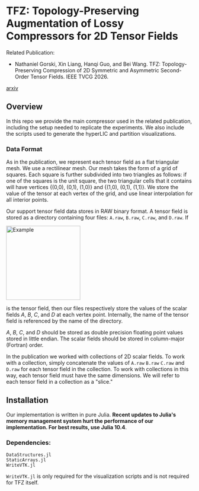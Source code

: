 # TFZ: Topology-Preserving Augmentation of Lossy Compressors for 2D Tensor Fields

Related Publication:

- Nathaniel Gorski, Xin Liang, Hanqi Guo, and Bei Wang. TFZ: Topology-Preserving Compression of 2D Symmetric and
Asymmetric Second-Order Tensor Fields. IEEE TVCG 2026.

[arxiv](https://www.arxiv.org/abs/2508.09235)

## Overview

In this repo we provide the main compressor used in the related publication, including the setup needed to replicate the experiments. We also include the scripts used to generate the hyperLIC and partition visualizations.

### Data Format

As in the publication, we represent each tensor field as a flat triangular mesh. We use a rectilinear mesh. Our mesh takes the form of a grid of squares. Each square is further subdivided into two triangles as follows: if one of the squares is the unit square, the two triangular cells that it contains will have vertices {(0,0), (0,1), (1,0)} and {(1,0), (0,1), (1,1)}. We store the value of the tensor at each vertex of the grid, and use linear interpolation for all interior points.

Our support tensor field data stores in RAW binary format. A tensor field is stored as a directory containing four files: ```A.raw```, ```B.raw```, ```C.raw```, and ```D.raw```. If 

<picture>
  <source media="(prefers-color-scheme: dark)" srcset="figures/sf-dark.png">
  <source media="(prefers-color-scheme: light)" srcset="figures/sf.png">
  <img alt="Example" src="sf.png", width="200">
</picture>

is the tensor field, then our files respectively store the values of the scalar fields $A$, $B$, $C$, and $D$ at each vertex point. Internally, the name of the tensor field is referenced by the name of the directory.

$A$, $B$, $C$, and $D$ should be stored as double precision floating point values stored in little endian. The scalar fields should be stored in column-major (Fortran) order.

In the publication we worked with collections of 2D scalar fields. To work with a collection, simply concatenate the values of ```A.raw``` ```B.raw``` ```C.raw``` and ```D.raw``` for each tensor field in the collection. To work with collections in this way, each tensor field must have the same dimensions. We will refer to each tensor field in a collection as a "slice."

## Installation

Our implementation is written in pure Julia. **Recent updates to Julia's memory management system hurt the performance of our implementation. For best results, use Julia 10.4**.

### Dependencies:

```
DataStructures.jl
StaticArrays.jl
WriteVTK.jl
```

```WriteVTK.jl``` is only required for the visualization scripts and is not required for TFZ itself.